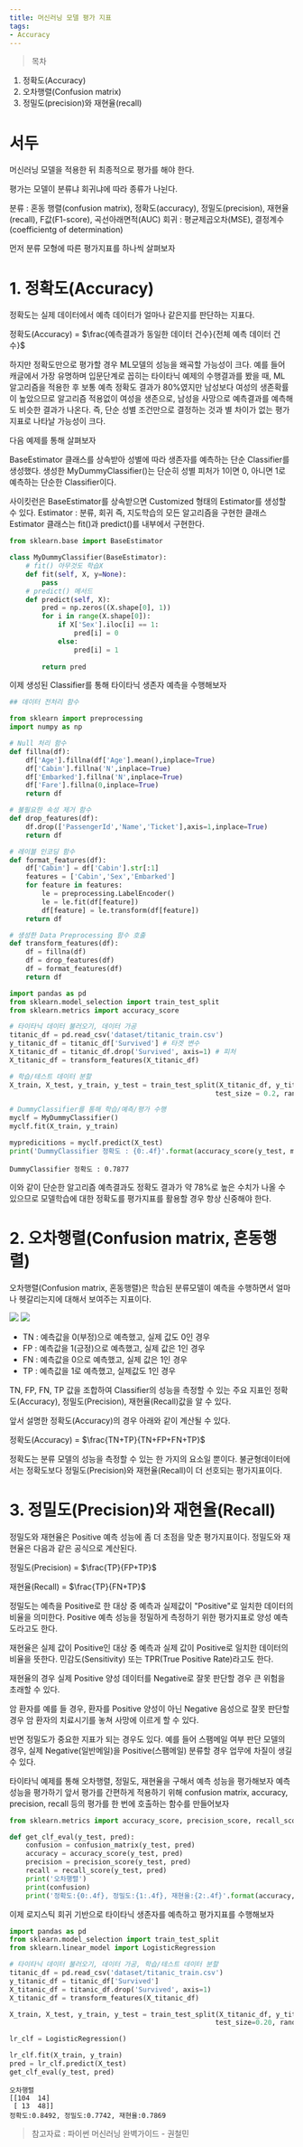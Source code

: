```yaml
---
title: 머신러닝 모델 평가 지표
tags:
- Accuracy
---
```


> 목차
1. 정확도(Accuracy)
2. 오차행렬(Confusion matrix)
3. 정밀도(precision)와 재현율(recall)



# 서두
머신러닝 모델을 적용한 뒤 최종적으로 평가를 해야 한다.

평가는 모델이 분류냐 회귀냐에 따라 종류가 나뉜다.

분류 : 혼동 행렬(confusion matrix), 정확도(accuracy), 정밀도(precision), 재현율(recall), F값(F1-score), 곡선아래면적(AUC)
회귀 : 평균제곱오차(MSE), 결정계수(coefficientg of determination)

먼저 분류 모형에 따른 평가지표를 하나씩 살펴보자

# 1. 정확도(Accuracy)
정확도는 실제 데이터에서 예측 데이터가 얼마나 같은지를 판단하는 지표다.

정확도(Accuracy) = $\frac{예측결과가 동일한 데이터 건수}{전체 예측 데이터 건수}$

하지만 정확도만으로 평가할 경우 ML모델의 성능을 왜곡할 가능성이 크다.
예를 들어 캐글에서 가장 유명하며 입문단계로 꼽히는 타이타닉 예제의 수행결과를 봤을 때, ML 알고리즘을 적용한 후 보통 예측 정확도 결과가 80%였지만 남성보다 여성의 생존확률이 높았으므로 알고리즘 적용없이 여성을 생존으로, 남성을 사망으로 예측결과를 예측해도 비슷한 결과가 나온다.
즉, 단순 성별 조건만으로 결정하는 것과 별 차이가 없는 평가지표로 나타날 가능성이 크다.

다음 예제를 통해 살펴보자

BaseEstimator 클래스를 상속받아 성별에 따라 생존자를 예측하는 단순 Classifier를 생성했다.
생성한 MyDummyClassifier()는 단순히 성별 피처가 1이면 0, 아니면 1로 예측하는 단순한 Classifier이다.

사이킷런은 BaseEstimator를 상속받으면 Customized 형태의 Estimator를 생성할 수 있다.
Estimator : 분류, 회귀 즉, 지도학습의 모든 알고리즘을 구현한 클래스
Estimator 클래스는 fit()과 predict()를 내부에서 구현한다.
```python
from sklearn.base import BaseEstimator

class MyDummyClassifier(BaseEstimator):
    # fit() 아무것도 학습X
    def fit(self, X, y=None):
        pass
    # predict() 메서드
    def predict(self, X):
        pred = np.zeros((X.shape[0], 1))
        for i in range(X.shape[0]):
            if X['Sex'].iloc[i] == 1:
                pred[i] = 0
            else:
                pred[i] = 1
                
        return pred
```

이제 생성된 Classifier를 통해 타이타닉 생존자 예측을 수행해보자
```python
## 데이터 전처리 함수

from sklearn import preprocessing
import numpy as np

# Null 처리 함수
def fillna(df):
    df['Age'].fillna(df['Age'].mean(),inplace=True)
    df['Cabin'].fillna('N',inplace=True)
    df['Embarked'].fillna('N',inplace=True)
    df['Fare'].fillna(0,inplace=True)
    return df

# 불필요한 속성 제거 함수
def drop_features(df):
    df.drop(['PassengerId','Name','Ticket'],axis=1,inplace=True)
    return df

# 레이블 인코딩 함수
def format_features(df):
    df['Cabin'] = df['Cabin'].str[:1]
    features = ['Cabin','Sex','Embarked']
    for feature in features:
        le = preprocessing.LabelEncoder()
        le = le.fit(df[feature])
        df[feature] = le.transform(df[feature])
    return df

# 생성한 Data Preprocessing 함수 호출
def transform_features(df):
    df = fillna(df)
    df = drop_features(df)
    df = format_features(df)
    return df

```

```python
import pandas as pd
from sklearn.model_selection import train_test_split
from sklearn.metrics import accuracy_score

# 타이타닉 데이터 불러오기, 데이터 가공
titanic_df = pd.read_csv('dataset/titanic_train.csv')
y_titanic_df = titanic_df['Survived'] # 타겟 변수
X_titanic_df = titanic_df.drop('Survived', axis=1) # 피처
X_titanic_df = transform_features(X_titanic_df)

# 학습/테스트 데이터 분할
X_train, X_test, y_train, y_test = train_test_split(X_titanic_df, y_titanic_df,
                                                   test_size = 0.2, random_state = 0)

# DummyClassifier를 통해 학습/예측/평가 수행
myclf = MyDummyClassifier()
myclf.fit(X_train, y_train)

mypredicitions = myclf.predict(X_test)
print('DummyClassifier 정확도 : {0:.4f}'.format(accuracy_score(y_test, mypredicitions)))
```
```
DummyClassifier 정확도 : 0.7877
```

이와 같이 단순한 알고리즘 예측결과도 정확도 결과가 약 78%로 높은 수치가 나올 수 있으므로 모델학습에 대한 정확도를 평가지표를 활용할 경우 항상 신중해야 한다.

# 2. 오차행렬(Confusion matrix, 혼동행렬)
오차행렬(Confusion matrix, 혼동행렬)은 학습된 분류모델이 예측을 수행하면서 얼마나 헷갈리는지에 대해서 보여주는 지표이다.

![](https://images.velog.io/images/adastra/post/7ffeabe6-8760-4615-a6fb-640e8f80e525/%EC%98%A4%EC%B0%A8%ED%96%89%EB%A0%AC1.png "")
![](https://images.velog.io/images/adastra/post/0401f6e4-d597-4589-876b-3df0e11ad502/%EC%98%A4%EC%B0%A8%ED%96%89%EB%A0%AC2.png)

- TN : 예측값을 0(부정)으로 예측했고, 실제 값도 0인 경우
- FP : 예측값을 1(긍정)으로 예측했고, 실제 값은 1인 경우
- FN : 예측값을 0으로 예측했고, 실제 값은 1인 경우
- TP : 예측값을 1로 예측했고, 실제값도 1인 경우

TN, FP, FN, TP 값을 조합하여 Classifier의 성능을 측정할 수 있는 주요 지표인 정확도(Accuracy), 정밀도(Precision), 재현율(Recall)값을 알 수 있다.

앞서 설명한 정확도(Accuracy)의 경우 아래와 같이 계산될 수 있다.

정확도(Accuracy) = $\frac{TN+TP}{TN+FP+FN+TP}$

정확도는 분류 모델의 성능을 측정할 수 있는 한 가지의 요소일 뿐이다.
불균형데이터에서는 정확도보다 정밀도(Precision)와 재현율(Recall)이 더 선호되는 평가지표이다.

# 3. 정밀도(Precision)와 재현율(Recall)

정밀도와 재현율은 Positive 예측 성능에 좀 더 초점을 맞춘 평가지표이다.
정밀도와 재현율은 다음과 같은 공식으로 계산된다.

정밀도(Precision) = $\frac{TP}{FP+TP}$

재현율(Recall) = $\frac{TP}{FN+TP}$

정밀도는 예측을 Positive로 한 대상 중 예측과 실제값이 "Positive"로 일치한 데이터의 비율을 의미한다.
Positive 예측 성능을 정밀하게 측정하기 위한 평가지표로 양성 예측도라고도 한다.

재현율은 실제 값이 Positive인 대상 중 예측과 실제 값이 Positive로 일치한 데이터의 비율을 뜻한다.
민감도(Sensitivity) 또는 TPR(True Positive Rate)라고도 한다.

재현율의 경우 실제 Positive 양성 데이터를 Negative로 잘못 판단할 경우 큰 위험을 초래할 수 있다.

암 환자를 예를 들 경우, 환자를 Positive 양성이 아닌 Negative 음성으로 잘못 판단할 경우 암 환자의 치료시기를 놓쳐 사망에 이르게 할 수 있다.

반면 정밀도가 중요한 지표가 되는 경우도 있다.
예를 들어 스팸메일 여부 판단 모델의 경우, 실제 Negative(일반메일)을 Positive(스팸메일) 분류할 경우 업무에 차질이 생길 수 있다.

타이타닉 예제를 통해 오차행렬, 정밀도, 재현율을 구해서 예측 성능을 평가해보자
예측 성능을 평가하기 앞서 평가를 간편하게 적용하기 위해
confusion matrix, accuracy, precision, recall 등의 평가를 한 번에 호출하는 함수를 만들어보자

```python
from sklearn.metrics import accuracy_score, precision_score, recall_score, confusion_matrix

def get_clf_eval(y_test, pred):
    confusion = confusion_matrix(y_test, pred)
    accuracy = accuracy_score(y_test, pred)
    precision = precision_score(y_test, pred)
    recall = recall_score(y_test, pred)
    print('오차행렬')
    print(confusion)
    print('정확도:{0:.4f}, 정밀도:{1:.4f}, 재현율:{2:.4f}'.format(accuracy, precision, recall))
```

이제 로지스틱 회귀 기반으로 타이타닉 생존자를 예측하고 평가지표를 수행해보자

```python
import pandas as pd
from sklearn.model_selection import train_test_split
from sklearn.linear_model import LogisticRegression

# 타이타닉 데이터 불러오기, 데이터 가공, 학습/테스트 데이터 분할
titanic_df = pd.read_csv('dataset/titanic_train.csv')
y_titanic_df = titanic_df['Survived']
X_titanic_df = titanic_df.drop('Survived', axis=1)
X_titanic_df = transform_features(X_titanic_df)

X_train, X_test, y_train, y_test = train_test_split(X_titanic_df, y_titanic_df,
                                                   test_size=0.20, random_state=11)

lr_clf = LogisticRegression()

lr_clf.fit(X_train, y_train)
pred = lr_clf.predict(X_test)
get_clf_eval(y_test, pred)
```

```
오차행렬
[[104  14]
 [ 13  48]]
정확도:0.8492, 정밀도:0.7742, 재현율:0.7869
```

> 참고자료 : 파이썬 머신러닝 완벽가이드 - 권철민